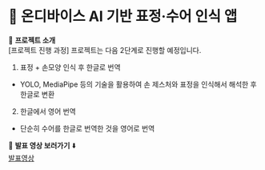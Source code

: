 # 🚀 온디바이스 AI 기반 표정·수어 인식 앱

📌 **프로젝트 소개**  
[프로젝트 진행 과정]
프로젝트는 다음 2단계로 진행할 예정입니다.

1. 표정 + 손모양 인식 후 한글로 번역
- YOLO, MediaPipe 등의 기술을 활용하여 손 제스처와 표정을 인식해서 해석한 후 한글로 변환

2. 한글에서 영어 번역
- 단순히 수어를 한글로 번역한 것을 영어로 번역

🎥 **발표 영상 보러가기** ⬇️  
[발표영상](https://www.youtube.com/watch?v=jPpd5OYzP-Q)
